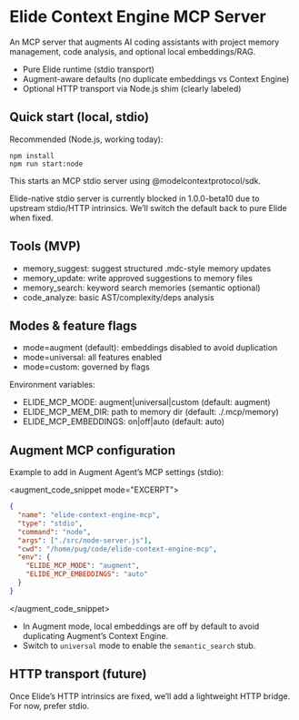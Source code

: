 # Elide Context Engine MCP Server

An MCP server that augments AI coding assistants with project memory management, code analysis, and optional local embeddings/RAG.

- Pure Elide runtime (stdio transport)
- Augment-aware defaults (no duplicate embeddings vs Context Engine)
- Optional HTTP transport via Node.js shim (clearly labeled)

## Quick start (local, stdio)

Recommended (Node.js, working today):

```
npm install
npm run start:node
```

This starts an MCP stdio server using @modelcontextprotocol/sdk.

Elide-native stdio server is currently blocked in 1.0.0-beta10 due to upstream stdio/HTTP intrinsics. We’ll switch the default back to pure Elide when fixed.

## Tools (MVP)

- memory_suggest: suggest structured .mdc-style memory updates
- memory_update: write approved suggestions to memory files
- memory_search: keyword search memories (semantic optional)
- code_analyze: basic AST/complexity/deps analysis

## Modes & feature flags

- mode=augment (default): embeddings disabled to avoid duplication
- mode=universal: all features enabled
- mode=custom: governed by flags

Environment variables:
- ELIDE_MCP_MODE: augment|universal|custom (default: augment)
- ELIDE_MCP_MEM_DIR: path to memory dir (default: ./.mcp/memory)
- ELIDE_MCP_EMBEDDINGS: on|off|auto (default: auto)

## Augment MCP configuration

Example to add in Augment Agent’s MCP settings (stdio):

<augment_code_snippet mode="EXCERPT">
````json
{
  "name": "elide-context-engine-mcp",
  "type": "stdio",
  "command": "node",
  "args": ["./src/node-server.js"],
  "cwd": "/home/pug/code/elide-context-engine-mcp",
  "env": {
    "ELIDE_MCP_MODE": "augment",
    "ELIDE_MCP_EMBEDDINGS": "auto"
  }
}
````
</augment_code_snippet>

- In Augment mode, local embeddings are off by default to avoid duplicating Augment’s Context Engine.
- Switch to `universal` mode to enable the `semantic_search` stub.

## HTTP transport (future)

Once Elide’s HTTP intrinsics are fixed, we’ll add a lightweight HTTP bridge. For now, prefer stdio.
